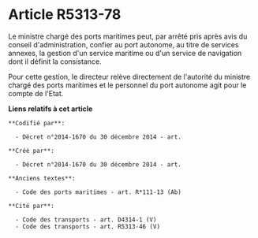 # Article R5313-78

Le ministre chargé des ports maritimes peut, par arrêté pris après avis du conseil d'administration, confier au port
autonome, au titre de services annexes, la gestion d'un service maritime ou d'un service de navigation dont il définit la
consistance.

Pour cette gestion, le directeur relève directement de l'autorité du ministre chargé des ports maritimes et le personnel du
port autonome agit pour le compte de l'Etat.

**Liens relatifs à cet article**

	**Codifié par**:

	  - Décret n°2014-1670 du 30 décembre 2014 - art.

	**Créé par**:

	  - Décret n°2014-1670 du 30 décembre 2014 - art.

	**Anciens textes**:

	  - Code des ports maritimes - art. R*111-13 (Ab)

	**Cité par**:

	  - Code des transports - art. D4314-1 (V)
	  - Code des transports - art. R5313-46 (V)
